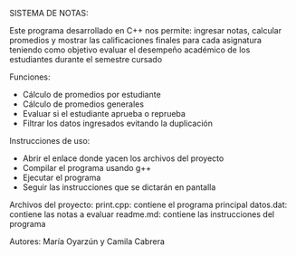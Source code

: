 SISTEMA DE NOTAS:

Este programa desarrollado en C++ nos permite: ingresar notas, calcular promedios y mostrar las calificaciones finales para cada asignatura teniendo como objetivo evaluar el desempeño académico de los estudiantes durante el semestre cursado

Funciones:
- Cálculo de promedios por estudiante
- Cálculo de promedios generales
- Evaluar si el estudiante aprueba o reprueba
- Filtrar los datos ingresados evitando la duplicación

Instrucciones de uso:
- Abrir el enlace donde yacen los archivos del proyecto
- Compilar el programa usando g++
- Ejecutar el programa
- Seguir las instrucciones que se dictarán en pantalla

Archivos del proyecto:
print.cpp: contiene el programa principal
datos.dat: contiene las notas a evaluar
readme.md: contiene las instrucciones del programa

Autores: María Oyarzún y Camila Cabrera

